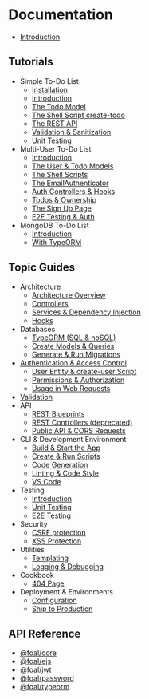 # Documentation

* [Introduction](./README.md)

## Tutorials

* Simple To-Do List
  * [Installation](./tutorials/simple-todo-list/1-installation.md)
  * [Introduction](./tutorials/simple-todo-list/2-introduction.md)
  * [The Todo Model](./tutorials/simple-todo-list/3-the-todo-model.md)
  * [The Shell Script create-todo](./tutorials/simple-todo-list/4-the-shell-script-create-todo.md)
  * [The REST API](./tutorials/simple-todo-list/5-the-rest-api.md)
  * [Validation & Sanitization](./tutorials/simple-todo-list/6-validation-and-sanitization.md)
  * [Unit Testing](./tutorials/simple-todo-list/7-unit-testing.md)
* Multi-User To-Do List
  * [Introduction](./tutorials/multi-user-todo-list/1-Introduction.md)
  * [The User & Todo Models](./tutorials/multi-user-todo-list/2-the-user-and-todo-models.md)
  * [The Shell Scripts](./tutorials/multi-user-todo-list/3-the-shell-scripts.md)
  * [The EmailAuthenticator](./tutorials/multi-user-todo-list/4-the-emailauthenticator.md)
  * [Auth Controllers & Hooks](./tutorials/multi-user-todo-list/5-auth-controllers-and-hooks.md)
  * [Todos & Ownership](./tutorials/multi-user-todo-list/6-todos-and-ownership.md)
  * [The Sign Up Page](./tutorials/multi-user-todo-list/7-the-signup-page.md)
  * [E2E Testing & Auth](./tutorials/multi-user-todo-list/8-e2e-testing-and-authentication.md)
* MongoDB To-Do List
  * [Introduction](./tutorials/mongodb-todo-list/1-introduction.md)
  * [With TypeORM](./tutorials/mongodb-todo-list/2-with-typeorm.md)

## Topic Guides

* Architecture
  * [Architecture Overview](./architecture/architecture-overview.md)
  * [Controllers](./architecture/controllers.md)
  * [Services & Dependency Injection](./architecture/services-and-dependency-injection.md)
  * [Hooks](./architecture/hooks.md)
* Databases
  * [TypeORM (SQL & noSQL)](./databases/typeorm.md)
  * [Create Models & Queries](./databases/create-models-and-queries.md)
  * [Generate & Run Migrations](./databases/generate-and-run-migrations.md)
* [Authentication & Access Control](./authentication-and-access-control/SUMMARY.md)
  * [User Entity & create-user Script](./authentication-and-access-control/user-entity.md)
  * [Permissions & Authorization](./authentication-and-access-control/permissions-and-authorization.md)
  * [Usage in Web Requests](./authentication-and-access-control/usage-in-web-requests.md)
* [Validation](./validation.md)
* API
  * [REST Blueprints](./api-section/rest-blueprints.md)
  * [REST Controllers (deprecated)](./api-section/rest-controllers.md)
  * [Public API & CORS Requests](./api-section/public-api-and-cors-requests.md)
* CLI & Development Environment
  * [Build & Start the App](./development-environment/build-and-start-the-app.md)
  * [Create & Run Scripts](./development-environment/create-and-run-scripts.md)
  * [Code Generation](./development-environment/code-generation.md)
  * [Linting & Code Style](./development-environment/linting-and-code-style.md)
  * [VS Code](./development-environment/vscode.md)
* Testing
  * [Introduction](./testing/introduction.md)
  * [Unit Testing](./testing/unit-testing.md)
  * [E2E Testing](./testing/e2e-testing.md)
* Security
  * [CSRF protection](./security/csrf-protection.md)
  * [XSS Protection](./security/xss-protection.md)
* Utilities
  * [Templating](./utilities/templating.md)
  * [Logging & Debugging](./utilities/logging-and-debugging.md)
* Cookbook
  * [404 Page](./cookbook/404-page.md)
* Deployment & Environments
  * [Configuration](./deployment-and-environments/configuration.md)
  * [Ship to Production](./deployment-and-environments/ship-to-production.md)<!-- * [Serverless Framework](./fundamentals/serverless.md) -->

## API Reference

* [@foal/core](./api/core/api/index.md)
* [@foal/ejs](./api/ejs/api/index.md)
* [@foal/jwt](./api/jwt/api/index.md)
* [@foal/password](./api/password/api/index.md)
* [@foal/typeorm](./api/typeorm/api/index.md)
